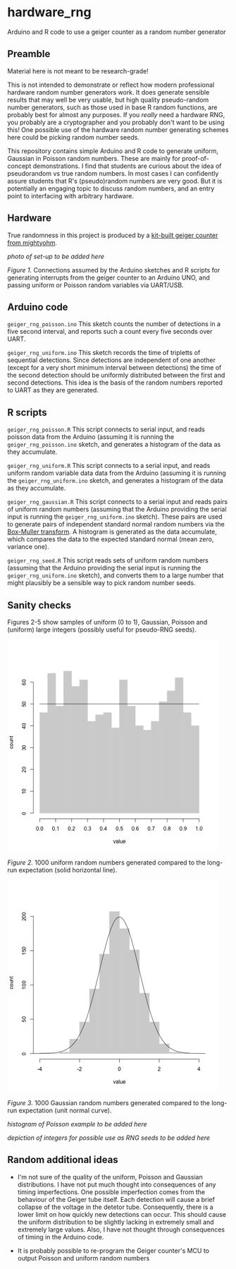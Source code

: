 # hardware_rng
Arduino and R code to use a geiger counter as a random number generator

## Preamble

Material here is not meant to be research-grade!  

This is not intended to demonstrate or reflect how modern professional hardware random number generators work.  It does generate sensible results that may well be very usable, but high quality pseudo-random number generators, such as those used in base R random functions, are probably best for almost any purposes.  If you *really* need a hardware RNG, you probably are a cryptographer and you probably don't want to be using this!  One possible use of the hardware random number generating schemes here could be picking random number seeds.

This repository contains simple Arduino and R code to generate uniform, Gaussian in Poisson random numbers.   These are mainly for proof-of-concept demonstrations.  I find that students are curious about the idea of pseudorandom vs true random numbers. In most cases I can confidently assure students that R's (pseudo)random numbers are very good. But it is potentially an engaging topic to discuss random numbers, and an entry point to interfacing with arbitrary hardware.


## Hardware

True randomness in this project is produced by a 
[kit-built geiger counter from mightyohm](https://mightyohm.com/blog/products/geiger-counter/).


*photo of set-up to be added here*

*Figure 1.* Connections assumed by the Arduino sketches and R scripts for generating interrupts from the geiger counter to an Arduino UNO, and passing uniform or Poisson random variables via UART/USB.

## Arduino code

`geiger_rng_poisson.ino` This sketch counts the number of detections in a five second interval, and reports such a count every five seconds over UART.

`geiger_rng_uniform.ino` This sketch records the time of tripletts of sequential detections.  Since detections are independent of one another (except for a very short minimum interval between detections) the time of the second detection should be uniformly distributed between the first and second detections.  This idea is the basis of the random numbers reported to UART as they are generated.

## R scripts

`geiger_rng_poisson.R` This script connects to serial input, and reads poisson data from the Arduino (assuming it is running the ``geiger_rng_poisson.ino`` sketch, and generates a histogram of the data as they accumulate.

`geiger_rng_uniform.R` This script connects to a serial input, and reads uniform random variable data data from the Arduino (assuming it is running the ``geiger_rng_uniform.ino`` sketch, and generates a histogram of the data as they accumulate.

`geiger_rng_gaussian.R` This script connects to a serial input and reads pairs of uniform random numbers (assuming that the Arduino providing the serial input is running the `geiger_rng_uniform.ino` sketch).  These pairs are used to generate pairs of independent standard normal random numbers via the [Box-Muller transform](https://en.wikipedia.org/wiki/Box%E2%80%93Muller_transform).  A histogram is generated as the data accumulate, which compares the data to the expected standard normal (mean zero, variance one).

`geiger_rng_seed.R` This script reads sets of uniform random numbers (assuming that the Arduino providing the serial input is running the `geiger_rng_uniform.ino` sketch), and converts them to a large number that might plausibly be a sensible way to pick random number seeds.

## Sanity checks

Figures 2-5 show samples of uniform (0 to 1), Gaussian, Poisson and (uniform) large integers (possibly useful for pseudo-RNG seeds).

![uniform example](./figures/uniform_rng_example.png)

*Figure 2.* 1000 uniform random numbers generated compared to the long-run expectation (solid horizontal line).

![gaussian example](./figures/gaussian_rng_example.png)

*Figure 3.* 1000 Gaussian random numbers generated compared to the long-run expectation (unit normal curve).

*histogram of Poisson example to be added here*

*depiction of integers for possible use as RNG seeds to be added here*

## Random additional ideas

- I'm not sure of the quality of the uniform, Poisson and Gaussian distributions.  I have not put much thought into consequences of any timing imperfections.  One possible imperfection comes from the behaviour of the Geiger tube itself.  Each detection will cause a brief collapse of the voltage in the detetor tube. Consequently, there is a lower limit on how quickly new detections can occur. This should cause the uniform distribution to be slightly lacking in extremely small and extremely large values. Also, I have not thought through consequences of timing in the Arduino code.

- It is probably possible to re-program the Geiger counter's MCU to output Poisson and uniform random numbers

